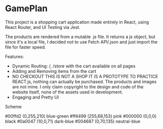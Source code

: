 # GamePlan

This project is a shopping cart application made entirely in React, using React Router, and UI Testing via Jest.

The products are rendered from a mutable .js file. It returns a js object, but since it's a local file, I decided not to use Fetch API/.json and just import the file for faster speed.

Features:

- Dynamic Routing: /, /store with the cart available on all pages
- Adding and Removing items from the cart
- NO CHECKOUT THIS IS NOT A SHOP IT IS A PROTOTYPE TO PRACTICE REACT.js, nothing can actually be purchased. The products and images are not mine. I only claim copyright to the design and code of the website itself, none of the assets used in development.
- Engaging and Pretty UI

Scheme

#00ffd2 (0,255,210) blue-green
#ff4499 (255,68,153) pink
#000000 (0,0,0) black
#0a0047 (10,0,71) dark-blue
#004687 (0,70,135) neutral-blue
